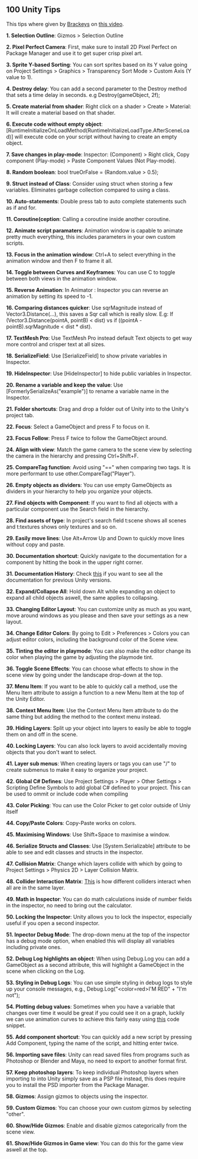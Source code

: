 ## 100 Unity Tips

This tips where given by [Brackeys](https://www.youtube.com/user/Brackeys) on [this video](https://www.youtube.com/watch?v=thA3zv0IoUM).

**1. Selection Outline**: Gizmos > Selection Outline

**2. Pixel Perfect Camera**: First, make sure to install 2D Pixel Perfect on Package Manager and use it to get super crisp pixel art.

**3. Sprite Y-based Sorting**: You can sort sprites based on its Y value going on Project Settings > Graphics > Transparency Sort Mode > Custom Axis (Y value to 1).

**4. Destroy delay**: You can add a second parameter to the Destroy method that sets a time delay in seconds. e.g Destroy(gameObject, 2f);

**5. Create material from shader**: Right click on a shader > Create > Material: It will create a material based on that shader.

**6. Execute code without empty object**: [RuntimeInitializeOnLoadMethod(RuntimeInitializeLoadType.AfterSceneLoad)] will execute code on your script without having to create an empty object.

**7. Save changes in play-mode**: Inspector: (Component) > Right click, Copy component (Play-mode) > Paste Component Values (Not Play-mode).

**8. Random boolean**: bool trueOrFalse = (Random.value > 0.5);

**9. Struct instead of Class**: Consider using struct when storing a few variables. Eliminates garbage collection compared to using a class.

**10. Auto-statements**: Double press tab to auto complete statements such as if and for.

**11. Coroutine(ception**: Calling a coroutine inside another coroutine.

**12. Animate script paramaters**: Animation window is capable to animate pretty much everything, this includes parameters in your own custom scripts.

**13. Focus in the animation window**: Ctrl+A to select everything in the animation window and then F to frame it all.

**14. Toggle between Curves and Keyframes**: You can use C to toggle between both views in the animation window.

**15. Reverse Animation**: In Animator : Inspector you can reverse an animation by setting its speed to -1.

**16. Comparing distances quicker**: Use sqrMagnitude instead of Vector3.Distance(...), this saves a Sqr call which is really slow. E.g: If (Vector3.Distance(pointA, pointB) < dist) vs if ((pointA - pointB).sqrMagnitude < dist * dist).

**17. TextMesh Pro**: Use TextMesh Pro instead default Text objects to get way more control and crisper text at all sizes.

**18. SerializeField**: Use [SerializeField] to show private variables in Inspector.

**19. HideInspector**: Use [HideInspector] to hide public variables in Inspector.

**20. Rename a variable and keep the value**: Use [FormerlySerializeAs("example")] to rename a variable name in the Inspector.

**21. Folder shortcuts**: Drag and drop a folder out of Unity into to the Unity's project tab.

**22. Focus**: Select a GameObject and press F to focus on it.

**23. Focus Follow**: Press F twice to follow the GameObject around.

**24. Align with view**: Match the game camera to the scene view by selecting the camera in the hierarchy and pressing Ctrl+Shift+F.

**25. CompareTag function**: Avoid using "==" when comparing two tags. It is more performant to use other.CompareTag("Player").

**26. Empty objects as dividers**: You can use empty GameObjects as dividers in your hierarchy to help you organize your objects.

**27. Find objects with Component**: If you want to find all objects with a particular component use the Search field in the hierarchy.

**28. Find assets of type**: In project's search field t:scene shows all scenes and t:textures shows only textures and so on.

**29. Easily move lines**: Use Alt+Arrow Up and Down to quickly move lines without copy and paste.

**30. Documentation shortcut**: Quickly navigate to the documentation for a component by hitting the book in the upper right corner.

**31. Documentation History**: Check [this](https://docs.unity3d.com/Manual/ManualVersions.html) if you want to see all the documentation for previous Unity versions.

**32. Expand/Collapse All**: Hold down Alt while expanding an object to expand all child objects aswell, the same applies to collapsing.

**33. Changing Editor Layout**: You can customize unity as much as you want, move around windows as you please and then save your settings as a new layout.

**34. Change Editor Colors**: By going to Edit > Preferences > Colors you can adjust editor colors, including the background color of the Scene view.

**35. Tinting the editor in playmode**: You can also make the editor change its color when playing the game by adjusting the playmode tint.

**36. Toggle Scene Effects**: You can choose what effects to show in the scene view by going under the landscape drop-down at the top.

**37. Menu Item**: If you want to be able to quickly call a method, use the Menu Item attribute to assign a function to a new Menu Item at the top of the Unity Editor.

**38. Context Menu Item**: Use the Context Menu Item attribute to do the same thing but adding the method to the context menu instead.

**39. Hiding Layers**: Split up your object into layers to easily be able to toggle them on and off in the scene.

**40. Locking Layers**: You can also lock layers to avoid accidentally moving objects that you don't want to select.

**41. Layer sub menus**: When creating layers or tags you can use "/" to create submenus to make it easy to organize your project.

**42. Global C# Defines**: Use Project Settings > Player > Other Settings > Scripting Define Symbols to add global C# defined to your project. This can be used to ommit or include code when compiling 

**43. Color Picking**: You can use the Color Picker to get color outside of Uniy itself

**44. Copy/Paste Colors**: Copy-Paste works on colors.

**45. Maximising Windows**: Use Shift+Space to maximise a window.

**46. Serialize Structs and Classes**: Use [System.Serializable] attribute to be able to see and edit classes and structs in the inspector.

**47. Collision Matrix**: Change which layers collide with which by going to Project Settings > Physics 2D > Layer Collision Matrix.

**48. Collider Interaction Matrix**: [This](http://docs.unity3d.com/Manual/CollidersOverview.html) is how different colliders interact when all are in the same layer.

**49. Math in Inspector**: You can do math calculations inside of number fields in the inspector, no need to bring out the calculator.

**50. Locking the Inspector**: Unity allows you to lock the inspector, especially useful if you open a second inspector.

**51. Inpector Debug Mode**: The drop-down menu at the top of the inspector has a debug mode option, when enabled this will display all variables including private ones.

**52. Debug Log highlights an object**: When using Debug.Log you can add a GameObject as a second attribute, this will highlight a GameObject in the scene when clicking on the Log.

**53. Styling in Debug Logs**: You can use simple styling in debug logs to style up your console messages, e.g., Debug.Log("<color=red>I'M RED</color>" + "I'm not"); 

**54. Plotting debug values**: Sometimes when you have a variable that changes over time it would be great if you could see it on a graph, luckily we can use animation curves to achieve this fairly easy using [this](https://youtu.be/thA3zv0IoUM?t=366) code snippet.

**55. Add component shortcut**: You can quickly add a new script by pressing Add Component, typing the name of the script, and hitting enter twice.

**56. Importing save files**: Unity can read saved files from programs such as Photoshop or Blender and Maya, no need to export to another format first.

**57. Keep photoshop layers**: To keep individual Photoshop layers when importing to into Unity simply save as a PSP file instead, this does require you to install the PSD importer from the Package Manager.

**58. Gizmos**: Assign gizmos to objects using the inspector.

**59. Custom Gizmos**: You can choose your own custom gizmos by selecting "other".

**60. Show/Hide Gizmos**: Enable and disable gizmos categorically from the scene view.

**61. Show/Hide Gizmos in Game view**: You can do this for the game view aswell at the top.
